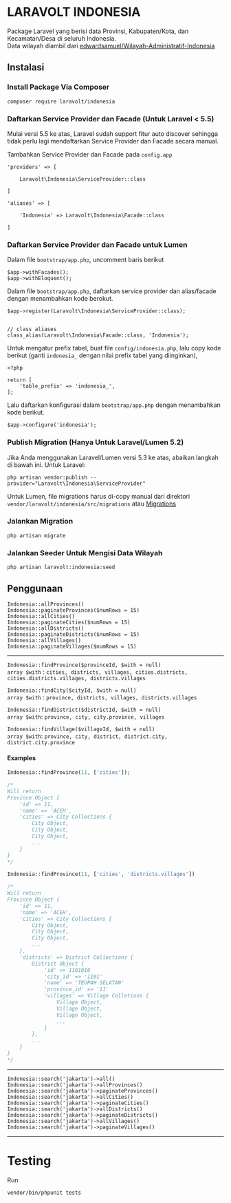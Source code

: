 # LARAVOLT INDONESIA

Package Laravel yang berisi data Provinsi, Kabupaten/Kota, dan Kecamatan/Desa di seluruh Indonesia.  
Data wilayah diambil dari [edwardsamuel/Wilayah-Administratif-Indonesia](https://github.com/edwardsamuel/Wilayah-Administratif-Indonesia)

## Instalasi

### Install Package Via Composer
`composer require laravolt/indonesia`

### Daftarkan Service Provider dan Facade (Untuk Laravel < 5.5)

Mulai versi 5.5 ke atas, Laravel sudah support fitur auto discover sehingga tidak perlu lagi mendaftarkan Service Provider dan Facade secara manual.

Tambahkan Service Provider dan Facade pada `config.app`

```
'providers' => [

    Laravolt\Indonesia\ServiceProvider::class

]
```

```
'aliases' => [

    'Indonesia' => Laravolt\Indonesia\Facade::class

]
```

### Daftarkan Service Provider dan Facade untuk Lumen
Dalam file `bootstrap/app.php`, uncomment baris berikut
```
$app->withFacades();
$app->withEloquent();
```

Dalam file `bootstrap/app.php`, daftarkan service provider dan alias/facade dengan menambahkan kode berokut.
```
$app->register(Laravolt\Indonesia\ServiceProvider::class);


// class aliases
class_alias(Laravolt\Indonesia\Facade::class, 'Indonesia');
```

Untuk mengatur prefix tabel, buat file `config/indonesia.php`, lalu copy kode berikut (ganti `indonesia_` dengan nilai prefix tabel yang diinginkan),
```
<?php

return [
	'table_prefix' => 'indonesia_',
];
```
Lalu daftarkan konfigurasi dalam `bootstrap/app.php` dengan menambahkan kode berikut.
```
$app->configure('indonesia');
```

### Publish Migration (Hanya Untuk Laravel/Lumen 5.2)
Jika Anda menggunakan Laravel/Lumen versi 5.3 ke atas, abaikan langkah di bawah ini.
Untuk Laravel:
```
php artisan vendor:publish --provider="Laravolt\Indonesia\ServiceProvider"
```
Untuk Lumen, file migrations harus di-copy manual dari direktori `vendor/laravolt/indonesia/src/migrations` atau [Migrations](src/migrations/)

### Jalankan Migration
```
php artisan migrate
```

### Jalankan Seeder Untuk Mengisi Data Wilayah
```
php artisan laravolt:indonesia:seed
```

## Penggunaan

`Indonesia::allProvinces()`  
`Indonesia::paginateProvinces($numRows = 15)`  
`Indonesia::allCities()`  
`Indonesia::paginateCities($numRows = 15)`  
`Indonesia::allDistricts()`  
`Indonesia::paginateDistricts($numRows = 15)`  
`Indonesia::allVillages()`  
`Indonesia::paginateVillages($numRows = 15)`  

---

`Indonesia::findProvince($provinceId, $with = null)`  
`array $with` : `cities, districts, villages, cities.districts, cities.districts.villages, districts.villages`

`Indonesia::findCity($cityId, $with = null)`  
`array $with` : `province, districts, villages, districts.villages`

`Indonesia::findDistrict($districtId, $with = null)`  
`array $with`: `province, city, city.province, villages`

`Indonesia::findVillage($villageId, $with = null)`  
`array $with`: `province, city, district, district.city, district.city.province`

#### Examples

```php
Indonesia::findProvince(11, ['cities']);

/*
Will return
Province Object {
    'id' => 11,
    'name' => 'ACEH',
    'cities' => City Collections {
        City Object,
        City Object,
        City Object,
        ...
    }
}
*/

Indonesia::findProvince(11, ['cities', 'districts.villages'])

/*
Will return
Province Object {
    'id' => 11,
    'name' => 'ACEH',
    'cities' => City Collections {
        City Object,
        City Object,
        City Object,
        ...
    },
    'districts' => District Collections {
        District Object {
            'id' => 1101010
            'city_id' => '1101'
            'name' => 'TEUPAH SELATAN'
            'province_id' => '11'
            'villages' => Village Colletions {
                Village Object,
                Village Object,
                Village Object,
                ...
            }
        },
        ...
    }
}
*/
```

---

`Indonesia::search('jakarta')->all()`  
`Indonesia::search('jakarta')->allProvinces()`  
`Indonesia::search('jakarta')->paginateProvinces()`  
`Indonesia::search('jakarta')->allCities()`  
`Indonesia::search('jakarta')->paginateCities()`  
`Indonesia::search('jakarta')->allDistricts()`  
`Indonesia::search('jakarta')->paginateDistricts()`  
`Indonesia::search('jakarta')->allVillages()`  
`Indonesia::search('jakarta')->paginateVillages()`  

---

# Testing

Run

```
vendor/bin/phpunit tests
```
